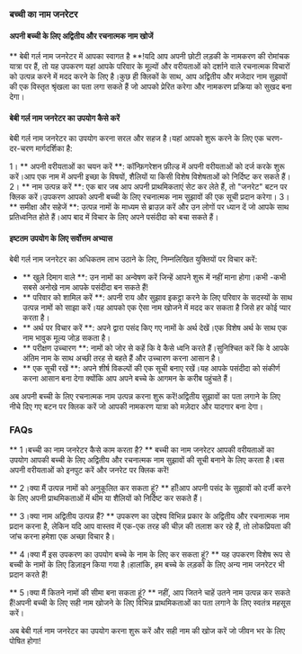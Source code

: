 ### बच्ची का नाम जनरेटर

#### अपनी बच्ची के लिए अद्वितीय और रचनात्मक नाम खोजें

** बेबी गर्ल नाम जनरेटर में आपका स्वागत है **!यदि आप अपनी छोटी लड़की के नामकरण की रोमांचक यात्रा पर हैं, तो यह उपकरण यहां आपके परिवार के मूल्यों और वरीयताओं को दर्शाने वाले रचनात्मक विचारों को उत्पन्न करने में मदद करने के लिए है।कुछ ही क्लिकों के साथ, आप अद्वितीय और मजेदार नाम सुझावों की एक विस्तृत श्रृंखला का पता लगा सकते हैं जो आपको प्रेरित करेगा और नामकरण प्रक्रिया को सुखद बना देगा।

#### बेबी गर्ल नाम जनरेटर का उपयोग कैसे करें

बेबी गर्ल नाम जनरेटर का उपयोग करना सरल और सहज है।यहां आपको शुरू करने के लिए एक चरण-दर-चरण मार्गदर्शिका है:

1। ** अपनी वरीयताओं का चयन करें **: कॉन्फ़िगरेशन फ़ील्ड में अपनी वरीयताओं को दर्ज करके शुरू करें।आप एक नाम में अपनी इच्छा के विषयों, शैलियों या किसी विशेष विशेषताओं को निर्दिष्ट कर सकते हैं।
2। ** नाम उत्पन्न करें **: एक बार जब आप अपनी प्राथमिकताएं सेट कर लेते हैं, तो "जनरेट" बटन पर क्लिक करें।उपकरण आपको अपनी बच्ची के लिए रचनात्मक नाम सुझावों की एक सूची प्रदान करेगा।
3। ** समीक्षा और सहेजें **: उत्पन्न नामों के माध्यम से ब्राउज़ करें और उन लोगों पर ध्यान दें जो आपके साथ प्रतिध्वनित होते हैं।आप बाद में विचार के लिए अपने पसंदीदा को बचा सकते हैं।

#### इष्टतम उपयोग के लिए सर्वोत्तम अभ्यास

बेबी गर्ल नाम जनरेटर का अधिकतम लाभ उठाने के लिए, निम्नलिखित युक्तियों पर विचार करें:

- ** खुले दिमाग वाले **: उन नामों का अन्वेषण करें जिन्हें आपने शुरू में नहीं माना होगा।कभी -कभी सबसे अनोखे नाम आपके पसंदीदा बन सकते हैं!
- ** परिवार को शामिल करें **: अपनी राय और सुझाव इकट्ठा करने के लिए परिवार के सदस्यों के साथ उत्पन्न नामों को साझा करें।यह आपको एक ऐसा नाम खोजने में मदद कर सकता है जिसे हर कोई प्यार करता है।
- ** अर्थ पर विचार करें **: अपने द्वारा पसंद किए गए नामों के अर्थ देखें।एक विशेष अर्थ के साथ एक नाम भावुक मूल्य जोड़ सकता है।
- ** परीक्षण उच्चारण **: नामों को जोर से कहें कि वे कैसे ध्वनि करते हैं।सुनिश्चित करें कि वे आपके अंतिम नाम के साथ अच्छी तरह से बहते हैं और उच्चारण करना आसान है।
- ** एक सूची रखें **: अपने शीर्ष विकल्पों की एक सूची बनाए रखें।यह आपके पसंदीदा को संकीर्ण करना आसान बना देगा क्योंकि आप अपने बच्चे के आगमन के करीब पहुंचते हैं।

अब अपनी बच्ची के लिए रचनात्मक नाम उत्पन्न करना शुरू करें!अद्वितीय सुझावों का पता लगाने के लिए नीचे दिए गए बटन पर क्लिक करें जो आपकी नामकरण यात्रा को मज़ेदार और यादगार बना देगा।

### FAQs

** 1।बच्ची का नाम जनरेटर कैसे काम करता है? **
बच्ची का नाम जनरेटर आपकी वरीयताओं का उपयोग आपकी बच्ची के लिए अद्वितीय और रचनात्मक नाम सुझावों की सूची बनाने के लिए करता है।बस अपनी वरीयताओं को इनपुट करें और जनरेट पर क्लिक करें!

** 2।क्या मैं उत्पन्न नामों को अनुकूलित कर सकता हूं? **
हाँ!आप अपनी पसंद के सुझावों को दर्जी करने के लिए अपनी प्राथमिकताओं में थीम या शैलियों को निर्दिष्ट कर सकते हैं।

** 3।क्या नाम अद्वितीय उत्पन्न हैं? **
उपकरण का उद्देश्य विभिन्न प्रकार के अद्वितीय और रचनात्मक नाम प्रदान करना है, लेकिन यदि आप वास्तव में एक-एक तरह की चीज़ की तलाश कर रहे हैं, तो लोकप्रियता की जांच करना हमेशा एक अच्छा विचार है।

** 4।क्या मैं इस उपकरण का उपयोग बच्चे के नाम के लिए कर सकता हूं? **
यह उपकरण विशेष रूप से बच्ची के नामों के लिए डिज़ाइन किया गया है।हालांकि, हम बच्चे के लड़कों के लिए अन्य नाम जनरेटर भी प्रदान करते हैं!

** 5।क्या मैं कितने नामों की सीमा बना सकता हूं? **
नहीं, आप जितने चाहें उतने नाम उत्पन्न कर सकते हैं!अपनी बच्ची के लिए सही नाम खोजने के लिए विभिन्न प्राथमिकताओं का पता लगाने के लिए स्वतंत्र महसूस करें।

अब बेबी गर्ल नाम जनरेटर का उपयोग करना शुरू करें और सही नाम की खोज करें जो जीवन भर के लिए पोषित होगा!